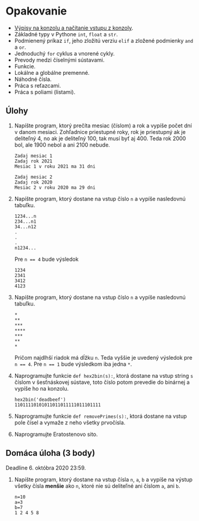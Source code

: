 # Opakovanie

* [Výpisy na konzolu a načítanie vstupu z konzoly](../sen1/2-recap.md).
* Základné typy v Pythone `int`, `float` a `str`.
* Podmienený príkaz `if`, jeho zložitú verziu `elif` a zložené podmienky `and` a `or`.
* Jednoduchý `for` cyklus a vnorené cykly.
* Prevody medzi číselnými sústavami.
* Funkcie.
* Lokálne a globálne premenné.
* Náhodné čísla.
* Práca s reťazcami.
* Práca s poliami (listami).

## Úlohy

1. Napíšte program, ktorý prečíta mesiac (číslom) a rok a vypíše počet dní v danom mesiaci. Zohľadnice priestupné roky, rok je priestupný ak je deliteľný 4, no ak je deliteľný 100, tak musí byť aj 400. Teda rok 2000 bol, ale 1900 nebol a ani 2100 nebude. 

   ```
   Zadaj mesiac 1
   Zadaj rok 2021
   Mesiac 1 v roku 2021 ma 31 dni

   Zadaj mesiac 2
   Zadaj rok 2020
   Mesiac 2 v roku 2020 ma 29 dni
   ```

2. Napíšte program, ktorý dostane na vstup číslo `n` a vypíše nasledovnú tabuľku. 

   ```
   1234...n
   234...n1
   34...n12
   .
   .
   .
   n1234...
   ```

   Pre `n == 4` bude výsledok

   ```
   1234
   2341
   3412
   4123
   ```

3. Napíšte program, ktorý dostane na vstup číslo `n` a vypíše nasledovnú tabuľku. 

   ```
   *
   **
   ***
   ****
   ***
   **
   *
   ```

   Pričom najdlhší riadok má dĺžku `n`. Teda vyššie je uvedený výsledok pre `n == 4`. Pre `n == 1` bude výsledkom iba jedna `*`.

4. Naprogramujte funkcie `def hex2bin(s):`, ktorá dostane na vstup string `s` číslom v šesťnáskovej sústave, toto číslo potom prevedie do binárnej a vypíše ho na konzolu.

   ```
   hex2bin('deadbeef')
   11011110101011011011111011101111
   ```

5. Naprogramujte funkcie `def removePrimes(s):`, ktorá dostane na vstup pole čísel a vymaže z neho všetky prvočísla.

6. Naprogramujte Eratostenovo sito.

## Domáca úloha (3 body)

Deadline 6. októbra 2020 23:59.

1. Napíšte program, ktorý dostane na vstup čísla `n`, `a`, `b` a vypíše na výstup všetky čísla **menšie** ako `n`, ktoré nie sú deliteľné ani číslom `a`, ani `b`.
   ```
   n=10
   a=3
   b=7
   1 2 4 5 8 
   ```
